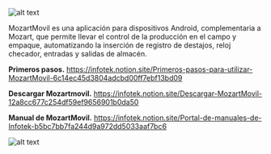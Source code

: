 ![alt text](https://s3.us-west-2.amazonaws.com/secure.notion-static.com/1a5d9054-682a-459f-9b26-c9be0242ef9f/Untitled.png?X-Amz-Algorithm=AWS4-HMAC-SHA256&X-Amz-Content-Sha256=UNSIGNED-PAYLOAD&X-Amz-Credential=AKIAT73L2G45EIPT3X45%2F20220705%2Fus-west-2%2Fs3%2Faws4_request&X-Amz-Date=20220705T203040Z&X-Amz-Expires=86400&X-Amz-Signature=fb3208d263f6df068edbafd64a64d2fcaef45a471e88ab72ce9c1814d552ebbd&X-Amz-SignedHeaders=host&response-content-disposition=filename%20%3D%22Untitled.png%22&x-id=GetObject)

MozartMovil es una aplicación para dispositivos Android, complementaria a Mozart, que permite llevar el control de la producción en el campo y empaque, automatizando la inserción de registro de destajos, reloj checador, entradas y salidas de almacén.

**Primeros pasos.** 
  https://infotek.notion.site/Primeros-pasos-para-utilizar-MozartMovil-6c14ec45d3804adcbd00ff7ebf13bd09

**Descargar Mozartmovil.**
  https://infotek.notion.site/Descargar-MozartMovil-12a8cc677c254df59ef9656901b0da50

**Manual de MozartMovil.**
  https://infotek.notion.site/Portal-de-manuales-de-Infotek-b5bc7bb7fa244d9a972dd5033aaf7bc6
  
  
![alt text](https://s3.us-west-2.amazonaws.com/secure.notion-static.com/aec98657-abea-41bf-8a68-f75d59bc13ee/Untitled.png?X-Amz-Algorithm=AWS4-HMAC-SHA256&X-Amz-Content-Sha256=UNSIGNED-PAYLOAD&X-Amz-Credential=AKIAT73L2G45EIPT3X45%2F20220705%2Fus-west-2%2Fs3%2Faws4_request&X-Amz-Date=20220705T220340Z&X-Amz-Expires=86400&X-Amz-Signature=324d741b931e2948224aa54daf8ae041f1f6960ecbc723cabdb70f4c5c9ea321&X-Amz-SignedHeaders=host&response-content-disposition=filename%20%3D%22Untitled.png%22&x-id=GetObject)

